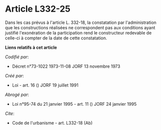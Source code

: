 # Article L332-25

Dans les cas prévus à l'article L. 332-18, la constatation par l'administration que les constructions réalisées ne
correspondent pas aux conditions ayant justifié l'exonération de la participation rend le constructeur redevable de celle-ci
à compter de la date de cette constatation.

**Liens relatifs à cet article**

_Codifié par_:

  - Décret n°73-1022 1973-11-08 JORF 13 novembre 1973

_Créé par_:

  - Loi - art. 16 () JORF 19 juillet 1991

_Abrogé par_:

  - Loi n°95-74 du 21 janvier 1995 - art. 11 () JORF 24 janvier 1995

_Cite_:

  - Code de l'urbanisme - art. L332-18 (Ab)
